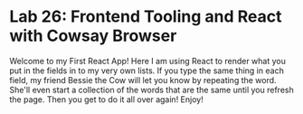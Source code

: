 # Lab 26: Frontend Tooling and React with Cowsay Browser 

Welcome to my First React App! Here I am using React to render what you put in the fields in to my very own lists. If you type the same thing in each field, my friend Bessie the Cow will let you know by repeating the word. She'll even start a collection of the words that are the same until you refresh the page. Then you get to do it all over again! Enjoy!